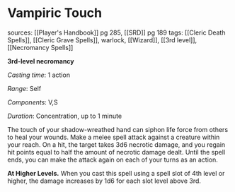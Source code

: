 # Vampiric Touch
sources: [[Player's Handbook]] pg 285, [[SRD]] pg 189
tags: [[Cleric Death Spells]], [[Cleric Grave Spells]], warlock, [[Wizard]], [[3rd level]], [[Necromancy Spells]]

**3rd-level necromancy**

*Casting time*: 1 action

*Range*: Self

*Components*: V,S

*Duration*: Concentration, up to 1 minute

The touch of your shadow-wreathed hand can siphon life force from others to heal your wounds. Make a melee spell attack against a creature within your reach. On a hit, the target takes 3d6 necrotic damage, and you regain hit points equal to half the amount of necrotic damage dealt. Until the spell ends, you can make the attack again on each of your turns as an action. 

**At Higher Levels.** When you cast this spell using a spell slot of 4th level or higher, the damage increases by 1d6 for each slot level above 3rd.
